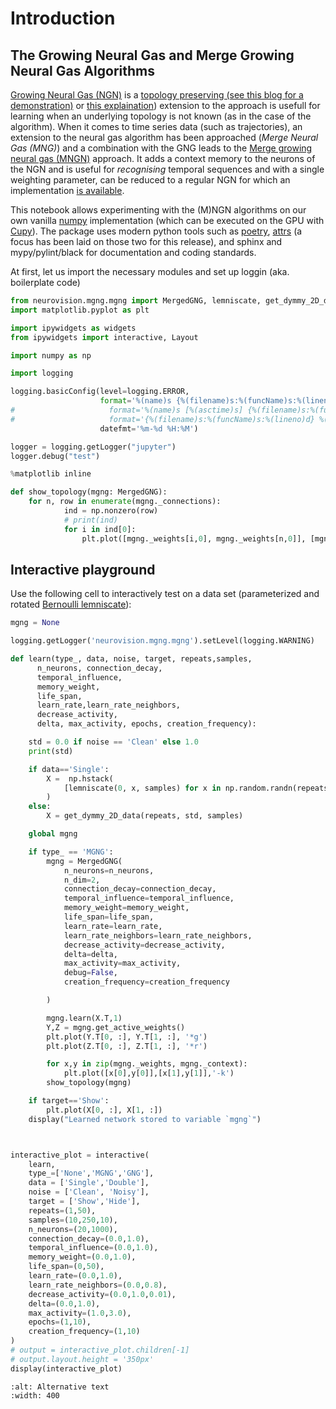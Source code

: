 # Introduction

## The Growing Neural Gas and Merge Growing Neural Gas Algorithms

[Growing Neural Gas
(NGN)](https://papers.nips.cc/paper/893-a-growing-neural-gas-network-learns-topologies.pdf)
is a [topology preserving (see this blog for a
demonstration)](http://neupy.com/2018/03/26/making_art_with_growing_neural_gas.html)
or [this
explaination](http://neupy.com/2018/03/26/making_art_with_growing_neural_gas.html#id1))
extension to the  approach is usefull for learning
when an underlying topology is not known (as in the case of the
algorithm). When it comes to time
series data (such as trajectories), an extension to the neural gas
algorithm has been approached (*Merge Neural Gas (MNG)*) and a
combination with the GNG leads to the [Merge growing neural gas
(MNGN)](https://ias.in.tum.de/_media/spezial/bib/andreakis09wsom.pdf)
approach. It adds a context memory to the neurons of the NGN and is
useful for *recognising* temporal sequences and with a single weighting
parameter, can be reduced to a regular NGN for which an implementation
[is
available](https://github.com/itdxer/neupy/blob/master/notebooks/growing-neural-gas/Making%20Art%20with%20Growing%20Neural%20Gas.ipynb).

This notebook allows experimenting with the (M)NGN algorithms on our own
vanilla [numpy](https://numpy.org/) implementation (which can be
executed on the GPU with [Cupy](https://cupy.chainer.org/)). The
package uses modern python tools such as
[poetry](https://python-poetry.org/),
[attrs](https://www.attrs.org/en/stable/) (a focus has been laid on
those two for this release), and sphinx and mypy/pylint/black for
documentation and coding standards.

At first, let us import the necessary modules and set up loggin (aka.
boilerplate code)

```python
from neurovision.mgng.mgng import MergedGNG, lemniscate, get_dymmy_2D_data, repr_ndarray
import matplotlib.pyplot as plt

import ipywidgets as widgets
from ipywidgets import interactive, Layout

import numpy as np

import logging

logging.basicConfig(level=logging.ERROR,
                    format='%(name)s {%(filename)s:%(funcName)s:%(lineno)d} %(levelname)s - %(message)s',
#                     format='%(name)s [%(asctime)s] {%(filename)s:%(funcName)s:%(lineno)d} %(levelname)s - %(message)s',
#                     format='{%(filename)s:%(funcName)s:%(lineno)d} %(levelname)s - %(message)s',
                    datefmt='%m-%d %H:%M')

logger = logging.getLogger("jupyter")
logger.debug("test")

%matplotlib inline
```

```python
def show_topology(mgng: MergedGNG):
    for n, row in enumerate(mgng._connections):
            ind = np.nonzero(row)
            # print(ind)
            for i in ind[0]:
                plt.plot([mgng._weights[i,0], mgng._weights[n,0]], [mgng._weights[i, 1],mgng._weights[n,1]], '-y')
```

## Interactive playground

Use the following cell to interactively test on a data set
(parameterized and rotated [Bernoulli
lemniscate](https://en.wikipedia.org/wiki/Lemniscate_of_Bernoulli)):

```python
mgng = None

logging.getLogger('neurovision.mgng.mgng').setLevel(logging.WARNING)

def learn(type_, data, noise, target, repeats,samples,
      n_neurons, connection_decay,
      temporal_influence,
      memory_weight,
      life_span,
      learn_rate,learn_rate_neighbors,
      decrease_activity,
      delta, max_activity, epochs, creation_frequency):

    std = 0.0 if noise == 'Clean' else 1.0
    print(std)

    if data=='Single':
        X =  np.hstack(
            [lemniscate(0, x, samples) for x in np.random.randn(repeats)*std + 10]
        )
    else:
        X = get_dymmy_2D_data(repeats, std, samples)

    global mgng

    if type_ == 'MGNG':
        mgng = MergedGNG(
            n_neurons=n_neurons,
            n_dim=2,
            connection_decay=connection_decay,
            temporal_influence=temporal_influence,
            memory_weight=memory_weight,
            life_span=life_span,
            learn_rate=learn_rate,
            learn_rate_neighbors=learn_rate_neighbors,
            decrease_activity=decrease_activity,
            delta=delta,
            max_activity=max_activity,
            debug=False,
            creation_frequency=creation_frequency

        )

        mgng.learn(X.T,1)
        Y,Z = mgng.get_active_weights()
        plt.plot(Y.T[0, :], Y.T[1, :], '*g')
        plt.plot(Z.T[0, :], Z.T[1, :], '*r')

        for x,y in zip(mgng._weights, mgng._context):
            plt.plot([x[0],y[0]],[x[1],y[1]],'-k')
        show_topology(mgng)

    if target=='Show':
        plt.plot(X[0, :], X[1, :])
    display("Learned network stored to variable `mgng`")



interactive_plot = interactive(
    learn,
    type_=['None','MGNG','GNG'],
    data = ['Single','Double'],
    noise = ['Clean', 'Noisy'],
    target = ['Show','Hide'],
    repeats=(1,50),
    samples=(10,250,10),
    n_neurons=(20,1000),
    connection_decay=(0.0,1.0),
    temporal_influence=(0.0,1.0),
    memory_weight=(0.0,1.0),
    life_span=(0,50),
    learn_rate=(0.0,1.0),
    learn_rate_neighbors=(0.0,0.8),
    decrease_activity=(0.0,1.0,0.01),
    delta=(0.0,1.0),
    max_activity=(1.0,3.0),
    epochs=(1,10),
    creation_frequency=(1,10)
)
# output = interactive_plot.children[-1]
# output.layout.height = '350px'
display(interactive_plot)
```

```{image} img/interactive.png
:alt: Alternative text
:width: 400
```

